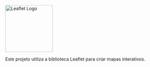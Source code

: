 <img src="https://leafletjs.com/docs/images/logo.png" alt="Leaflet Logo" width="150"/>

Este projeto utiliza a biblioteca Leaflet para criar mapas interativos.


